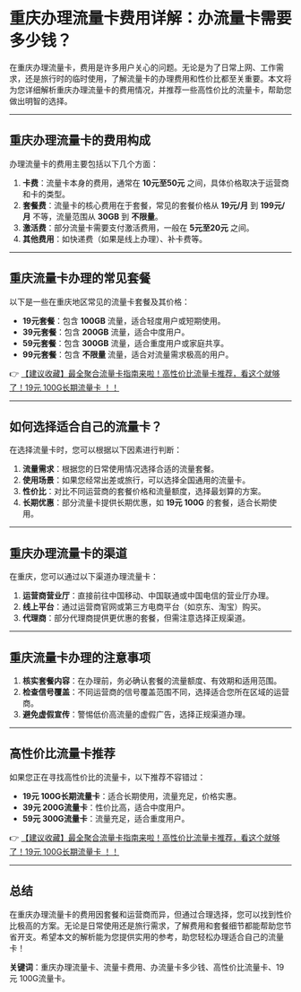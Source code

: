 # 重庆办理流量卡费用详解：办流量卡需要多少钱？

在重庆办理流量卡，费用是许多用户关心的问题。无论是为了日常上网、工作需求，还是旅行时的临时使用，了解流量卡的办理费用和性价比都至关重要。本文将为您详细解析重庆办理流量卡的费用情况，并推荐一些高性价比的流量卡，帮助您做出明智的选择。

---

## 重庆办理流量卡的费用构成

办理流量卡的费用主要包括以下几个方面：

1. **卡费**：流量卡本身的费用，通常在 **10元至50元** 之间，具体价格取决于运营商和卡的类型。
2. **套餐费**：流量卡的核心费用在于套餐，常见的套餐价格从 **19元/月** 到 **199元/月** 不等，流量范围从 **30GB** 到 **不限量**。
3. **激活费**：部分流量卡需要支付激活费用，一般在 **5元至20元** 之间。
4. **其他费用**：如快递费（如果是线上办理）、补卡费等。

---

## 重庆流量卡办理的常见套餐

以下是一些在重庆地区常见的流量卡套餐及其价格：

- **19元套餐**：包含 **100GB** 流量，适合轻度用户或短期使用。
- **39元套餐**：包含 **200GB** 流量，适合中度用户。
- **59元套餐**：包含 **300GB** 流量，适合重度用户或家庭共享。
- **99元套餐**：包含 **不限量** 流量，适合对流量需求极高的用户。

👉 [【建议收藏】最全聚合流量卡指南来啦！高性价比流量卡推荐，看这个就够了！19元 100G长期流量卡 ！！](https://bit.ly/Liuliangka)

---

## 如何选择适合自己的流量卡？

在选择流量卡时，您可以根据以下因素进行判断：

1. **流量需求**：根据您的日常使用情况选择合适的流量套餐。
2. **使用场景**：如果您经常出差或旅行，可以选择全国通用的流量卡。
3. **性价比**：对比不同运营商的套餐价格和流量额度，选择最划算的方案。
4. **长期优惠**：部分流量卡提供长期优惠，如 **19元 100G** 的套餐，适合长期使用。

---

## 重庆办理流量卡的渠道

在重庆，您可以通过以下渠道办理流量卡：

1. **运营商营业厅**：直接前往中国移动、中国联通或中国电信的营业厅办理。
2. **线上平台**：通过运营商官网或第三方电商平台（如京东、淘宝）购买。
3. **代理商**：部分代理商提供更优惠的套餐，但需注意选择正规渠道。

---

## 重庆流量卡办理的注意事项

1. **核实套餐内容**：在办理前，务必确认套餐的流量额度、有效期和适用范围。
2. **检查信号覆盖**：不同运营商的信号覆盖范围不同，选择适合您所在区域的运营商。
3. **避免虚假宣传**：警惕低价高流量的虚假广告，选择正规渠道办理。

---

## 高性价比流量卡推荐

如果您正在寻找高性价比的流量卡，以下推荐不容错过：

- **19元 100G长期流量卡**：适合长期使用，流量充足，价格实惠。
- **39元 200G流量卡**：性价比高，适合中度用户。
- **59元 300G流量卡**：流量充足，适合重度用户。

👉 [【建议收藏】最全聚合流量卡指南来啦！高性价比流量卡推荐，看这个就够了！19元 100G长期流量卡 ！！](https://bit.ly/Liuliangka)

---

## 总结

在重庆办理流量卡的费用因套餐和运营商而异，但通过合理选择，您可以找到性价比极高的方案。无论是日常使用还是旅行需求，了解费用和套餐细节都能帮助您节省开支。希望本文的解析能为您提供实用的参考，助您轻松办理适合自己的流量卡！

**关键词**：重庆办理流量卡、流量卡费用、办流量卡多少钱、高性价比流量卡、19元 100G流量卡。